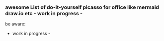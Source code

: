 ### awesome List of do-it-yourself picasso for office like mermaid draw.io etc - work in progress -

be aware:
- work in progress -
